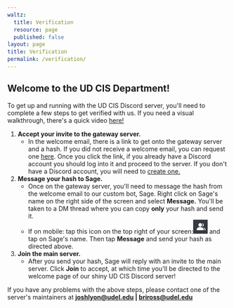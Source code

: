 ```yaml
---
waltz:
  title: Verification
  resource: page
  published: false
layout: page
title: Verification
permalink: /verification/
---
```

## Welcome to the UD CIS Department!

To get up and running with the UD CIS Discord server, you'll need to complete a few steps to get verified with us. If you need a visual walkthrough, there's a quick video [here!](https://youtu.be/eGIBm0lFTLw)

1. **Accept your invite to the gateway server.**
    * In the welcome email, there is a link to get onto the gateway server and a hash. If you did not receive a welcome email, you can request one [here](https://docs.google.com/forms/d/e/1FAIpQLScvT1qb8yh2W8T2D1JK-QK_kaENRfg9UfXXV1YWQHydVg0d6g/viewform?usp=sf_link). Once you click the link, if you already have a Discord account you should log into it and proceed to the server. If you don't have a Discord account, you will need to [create one.][30]
2. **Message your hash to Sage.**
    * Once on the gateway server, you'll need to message the hash from the welcome email to our custom bot, Sage. Right click on Sage's name on the right side of the screen and select **Message.** You'll be taken to a DM thread where you can copy **only** your hash and send it. 
    * If on mobile: tap this icon on the top right of your screen:![memberList.png][31] and tap on Sage's name. Then tap **Message** and send your hash as directed above. 
3. **Join the main server.**
   * After you send your hash, Sage will reply with an invite to the main server. Click **Join** to accept, at which time you'll be directed to the welcome page of our shiny UD CIS Discord server!

If you have any problems with the above steps, please contact one of the server's maintainers at
**[joshlyon@udel.edu][32] | [briross@udel.edu][34]**

   [30]: https://discord.com/register
   [31]: /assets/icons/memberListIcon.png
   [32]: mailto:joshlyon@udel.edu
   [34]: mailto:briross@udel.edu